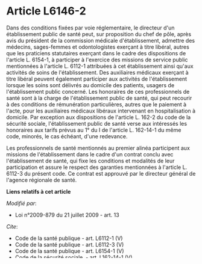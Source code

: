 # Article L6146-2

Dans des conditions fixées par voie réglementaire, le directeur d'un établissement public de santé peut, sur proposition du
chef de pôle, après avis du président de la commission médicale d'établissement, admettre des médecins, sages-femmes et
odontologistes exerçant à titre libéral, autres que les praticiens statutaires exerçant dans le cadre des dispositions de
l'article L. 6154-1, à participer à l'exercice des missions de service public mentionnées à l'article L. 6112-1 attribuées à
cet établissement ainsi qu'aux activités de soins de l'établissement. Des auxiliaires médicaux exerçant à titre libéral
peuvent également participer aux activités de l'établissement lorsque les soins sont délivrés au domicile des patients,
usagers de l'établissement public concerné. Les honoraires de ces professionnels de santé sont à la charge de l'établissement
public de santé, qui peut recourir à des conditions de rémunération particulières, autres que le paiement à l'acte, pour les
auxiliaires médicaux libéraux intervenant en hospitalisation à domicile. Par exception aux dispositions de l'article L. 162-2
du code de la sécurité sociale, l'établissement public de santé verse aux intéressés les honoraires aux tarifs prévus au 1°
du I de l'article L. 162-14-1 du même code, minorés, le cas échéant, d'une redevance. 

Les professionnels de santé mentionnés au premier alinéa participent aux missions de l'établissement dans le cadre d'un
contrat conclu avec l'établissement de santé, qui fixe les conditions et modalités de leur participation et assure le respect
des garanties mentionnées à l'article L. 6112-3 du présent code. Ce contrat est approuvé par le directeur général de l'agence
régionale de santé.

**Liens relatifs à cet article**

_Modifié par_:

  - Loi n°2009-879 du 21 juillet 2009 - art. 13

_Cite_:

  - Code de la santé publique - art. L6112-1 (V)
  - Code de la santé publique - art. L6112-3 (V)
  - Code de la santé publique - art. L6154-1 (V)
  - Code de la sécurité sociale. - art. L162-14-1 (V)
  - Code de la sécurité sociale. - art. L162-2 (V)

_Cité par_:

  - Code de la santé publique - art. L6112-3-1 (Ab)
  - Code de la santé publique - art. L6144-6 (V)
  - Code de la santé publique - art. L6146-11 (V)
  - Code de la santé publique - art. R6133-10 (V)
  - Code de la santé publique - art. R6144-86 (M)
  - Code de la santé publique - art. R6146-10 (V)
  - Code de la santé publique - art. R6146-17 (V)
  - Code de la santé publique - art. R6146-21 (V)
  - Code de la santé publique - art. R6146-22 (V)
  - Code de la santé publique - art. R6147-9 (V)
  - Code de la santé publique - art. R714-22-1 (Ab)

_Anciens textes_:

  - Code de la santé publique - art. L714-22 (Ab)
  - Code de la santé publique - art. L714-22 (M)
